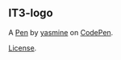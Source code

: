 IT3-logo
--------


A [Pen](https://codepen.io/yasminelauryssen/pen/KXJRgV) by [yasmine](https://codepen.io/yasminelauryssen) on [CodePen](https://codepen.io).

[License](https://codepen.io/yasminelauryssen/pen/KXJRgV/license).
